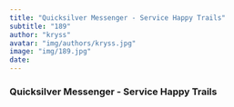 ```yaml
---
title: "Quicksilver Messenger - Service Happy Trails"
subtitle: "189"
author: "kryss"
avatar: "img/authors/kryss.jpg"
image: "img/189.jpg"
date:
---
```


### Quicksilver Messenger - Service Happy Trails
